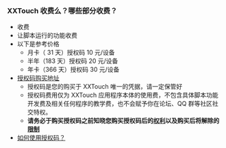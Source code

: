 ### XXTouch 收费么？哪些部分收费？
- 收费
- 让脚本运行的功能收费
- 以下是参考价格
    - 月卡（ 31 天）授权码 10 元/设备
    - 半年（183 天）授权码 20 元/设备
    - 年卡（366 天）授权码 30 元/设备
- [授权码购买地址](https://www.xxtouch.com/buy)
    - 授权码是您的购买于 XXTouch 唯一的凭据，请一定保管好
    - 授权码费用仅为 XXTouch 应用程序本体的使用费，不包含具体脚本功能开发费及相关任何程序的教学费，也不会赋予你在论坛、QQ 群等社区社交特权。
    - **请务必于购买授权码之前知晓您购买授权码后的[权利](faq-0005.md)以及购买后将解除的[限制](faq-0006.md)**
- [如何使用授权码？](https://www.xxtouch.com/docs/manual#授权码如何激活)

